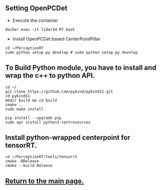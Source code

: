
## Setting OpenPCDet

- Execute the container
```
docker exec -it lidar3d-RT bash
```

- Install OpenPCDet based CenterPointPillar
``` shell
cd ~/PerceptionRT
sudo python setup.py develop # sudo python setup.py develop
```

## To Build Python module, you have to install and wrap the c++ to python API.
``` shell
cd ~/
git clone https://github.com/pybind/pybind11.git
cd pybind11
mkdir build && cd build
cmake ..
sudo make install

pip install --upgrade pip
sudo apt install python3-testresources
```

## Install python-wrapped centerpoint for tensorRT.
``` shell
cd ~/PerceptionRT/tools/tensorrt
cmake -BRelease
cmake --build Release
```

## [Return to the main page.](../README.md)
